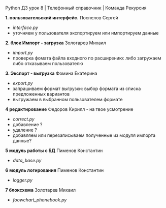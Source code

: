 Python ДЗ урок 8 | Телефонный справочник | Команда Рекурсия

**1. пользовательский интерфейс.** 
Поспелов Сергей

- *interface.py*
- уточняем у пользователя экспортируем или импортируем данные

**2. блок Импорт - загрузка** 
Золотарев Михаил

- *import.py*
-  проверка фомата файла входного по расширению: либо загружаем либо отказываем пользователю

**3. Экспорт - выгрузка** 
Фомина Екатерина

- *export.py*
- запрашиваем формат выгрузки: выбор формата из списка предложенных вариантов
- выгружаем в выбранном пользователем формате

**4 редактирование** 
Федоров Кирилл - на твое усмотрение
- *correct.py*
- добавление ?
- удаление ?
- добавляем или перезаписываем полученные из модуля импорта данные?

**5 модуль работы с БД** 
Пименов Константин
- *data_base.py*

**6 модуль логирования** 
Пименов Константин
- *logger.py*

**7 блоксхема** 
Золотарев Михаил
- *foowchart_phonebook.py*


